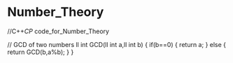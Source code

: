 # Number_Theory
//C++_CP_ code_for_Number_Theory

//  GCD of two numbers
ll int GCD(ll int a,ll int b)
{
     if(b==0)
     {
          return a;
     }
     else
     {
          return GCD(b,a%b);
     }
}

